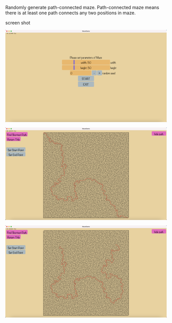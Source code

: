 Randomly generate path-connected maze. Path-connected maze means there is
at least one path connects any two positions in maze.

screen shot

![screen shot1](doc/fig/screen_shot1.png)

![screen shot2](doc/fig/screen_shot2.png)

![screen shot3](doc/fig/screen_shot3.png)
